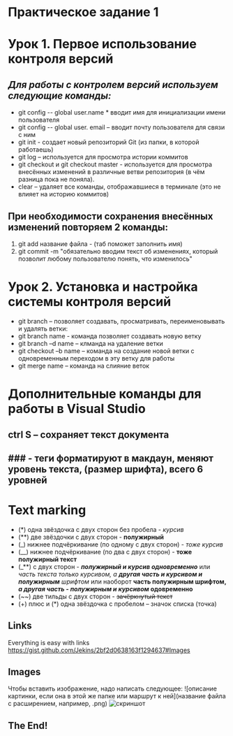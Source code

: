 # **Практическое задание 1**
# Урок 1. Первое использование контроля версий
## _**Для работы с контролем версий используем следующие команды:**_
* git config -- global user.name * вводит имя для инициализации имени пользователя
* git config -- global user. email – вводит почту пользователя для связи с ним  
* git init - создает новый репозиторий Git (из папки, в которой работаешь)
* git log – используется для просмотра истории коммитов
* git checkout и git checkout master - используется для просмотра внесённых изменений в различные ветви репозитория (в чём разница пока не поняла). 
* сlear – удаляет все команды, отображавшиеся в терминале (это не влияет на историю коммитов)
## При необходимости сохранения внесённых изменений повторяем 2 команды:
1. git add название файла - (таб поможет заполнить имя)
2. git commit -m "обязательно вводим текст об изменениях, который позволит любому пользователю понять, что изменилось" 

# Урок 2. Установка и настройка системы контроля версий
+ git branch – позволяет создавать, просматривать, переименовывать и удалять ветки:
+ git branch name - команда позволяет создавать новую ветку
+ git branch –d name – клманда на удаление ветки
+ git checkout –b name – команда на создание новой ветки с одновременным переходом в эту ветку для работы 
+ git merge name – команда на слияние веток


# Дополнительные команды для работы в Visual Studio
## ctrl S – сохраняет текст документа
## ### - теги форматируют в макдаун, меняют уровень текста, (размер шрифта), всего 6 уровней 

# Text marking
+ (*) одна звёздочка с двух сторон без пробела - *курсив*
+ (**) две звёздочки с двух сторон - **полужирный**
+ (_) нижнее подчёркивание (по одному с двух сторон) - _тоже курсив_
+ (__) нижнее подчёркивание (по два с двух сторон) - __тоже полужирный текст__
+ (_**) с двух сторон - _**полужирный и курсив одновременно**_ или _часть текста только курсивом, а **другая часть и курсивом и полужирным** шрифтом_ или наоборот **часть полужирным шрифтом, _а другая часть - полужирным и курсивом_ одовременно**
+ (~~) две тильды с двух сторон - ~~зачёркнутый текст~~ 
+ (+) плюс и (*) одна звёздочка с пробелом – значок списка (точка)

## Links
Everything is easy with links
<https://gist.github.com/Jekins/2bf2d0638163f1294637#Images>

## Images 
Чтобы вставить изображение, надо написать следующее: ![описание картинки, если она в этой же папке или маршрут к ней](название файла с расширением, например, .png)
![скриншот](2022-11-14_08-35-58.png) 

[def]: D:\УВР\курсы\22-23\брейн\семинары\Test.md
## **The End!**